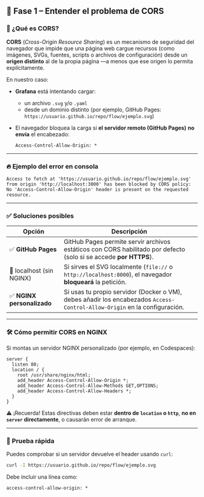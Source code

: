 

## 🔹 Fase 1 – Entender el problema de CORS

### 🧠 ¿Qué es CORS?

**CORS** (*Cross-Origin Resource Sharing*) es un mecanismo de seguridad del navegador que impide que una página web cargue recursos (como imágenes, SVGs, fuentes, scripts o archivos de configuración) desde un **origen distinto** al de la propia página —a menos que ese origen lo permita explícitamente.

En nuestro caso:

* **Grafana** está intentando cargar:

  * un archivo `.svg` y/o `.yaml`
  * desde un dominio distinto (por ejemplo, GitHub Pages: `https://usuario.github.io/repo/flow/ejemplo.svg`)
* El navegador bloquea la carga si **el servidor remoto (GitHub Pages)** **no envía** el encabezado:

  ```
  Access-Control-Allow-Origin: *
  ```

---

### 🔥 Ejemplo del error en consola

```text
Access to fetch at 'https://usuario.github.io/repo/flow/ejemplo.svg'
from origin 'http://localhost:3000' has been blocked by CORS policy:
No 'Access-Control-Allow-Origin' header is present on the requested resource.
```

---

### ✅ Soluciones posibles

| Opción                    | Descripción                                                                                                               |
| ------------------------- | ------------------------------------------------------------------------------------------------------------------------- |
| ✅ **GitHub Pages**        | GitHub Pages permite servir archivos estáticos con CORS habilitado por defecto (solo si se accede **por HTTPS**).         |
| 🚫 localhost (sin NGINX)  | Si sirves el SVG localmente (`file://` o `http://localhost:8000`), el navegador **bloqueará** la petición.                |
| ✅ **NGINX personalizado** | Si usas tu propio servidor (Docker o VM), debes añadir los encabezados `Access-Control-Allow-Origin` en la configuración. |

---

### 🛠️ Cómo permitir CORS en NGINX

Si montas un servidor NGINX personalizado (por ejemplo, en Codespaces):

```nginx
server {
  listen 80;
  location / {
    root /usr/share/nginx/html;
    add_header Access-Control-Allow-Origin *;
    add_header Access-Control-Allow-Methods GET,OPTIONS;
    add_header Access-Control-Allow-Headers *;
  }
}
```

⚠️ ¡Recuerda! Estas directivas deben estar **dentro de `location` o `http`**, **no en `server` directamente**, o causarán error de arranque.

---

### 🧪 Prueba rápida

Puedes comprobar si un servidor devuelve el header usando `curl`:

```bash
curl -I https://usuario.github.io/repo/flow/ejemplo.svg
```

Debe incluir una línea como:

```http
access-control-allow-origin: *
```

